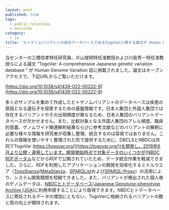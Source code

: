 ```yaml
---
layout: post
published: true
tags:
  - public_relations
  - services
category:
  - ja
title: 'ヒトゲノムバリアントの統合データベースであるTogoVarに関する論文が Human Genome Variation 誌に掲載されました'
---
```

当センターの三橋信孝特任研究員、片山俊明特任准教授および川島秀一特任准教授らによる論文 “TogoVar: A comprehensive Japanese genetic variation database ” が Human Genome Variation 誌に掲載されました。論文はオープンアクセスで、下記URLからご覧いただけます。

[https://doi.org/10.1038/s41439-022-00222-9](https://doi.org/10.1038/s41439-022-00222-9)

多くのサンプルを集めて作成したヒトゲノムバリアントのデータベースは疾患の原因となる遺伝子を探索するための基盤情報です。日本人集団と外国人集団では存在するバリアントやその出現頻度が異なるため、日本人集団のバリアントデータベースが欠かせません。また、比較対象となる外国人集団のアレル頻度、臨床的意義、ゲノムワイド関連解析結果ならびに参考文献などのバリアントの解釈に必要な様々な情報を研究者が収集し整理、統合するのは容易ではありません。これらの情報を使いやすく整理された形で提供するために、DBCLSとNBDCは共同でTogoVar ([https://togovar.org/](https://togovar.org/))を開発し、2018年6月より公開・運用しています。開発開始時点で対象データのいくつかが[NBDC RDFポータル](https://integbio.jp/rdf/)などからRDFで公開されていたため、データ統合作業を軽減できました。さらに、RDFを利用したアプリケーションの開発を効率化するミドルウエア（[TogoStanza](http://togostanza.org/)/[MetaStanza](https://github.com/togostanza/metastanza)、[SPARQList](https://github.com/dbcls/sparqlist)および[SPARQL-Proxy](https://github.com/dbcls/sparql-proxy)）の活用により、システム開発期間を短縮できました。また、バリアントが検出された個人毎のゲノムデータは、[NBDCヒトデータベース](https://humandbs.biosciencedbc.jp/)/[Japanese Genotype-phenotype Archive (JGA)](https://www.ddbj.nig.ac.jp/jga/index.html)に利用申請することにより取得できます。NBDCヒトデータベースに寄託されるデータの増加にともない、TogoVarに格納されるバリアントの数と質の向上が期待されます。
